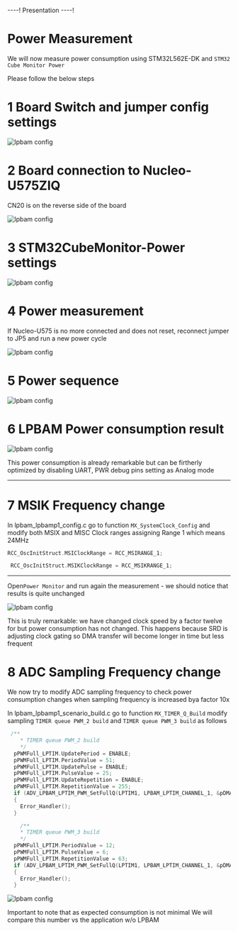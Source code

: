 ----! 
Presentation 
----!

# Power Measurement

We will now measure power consumption using STM32L562E-DK and `STM32 Cube Monitor Power`

Please follow the below steps

# 1 Board Switch and jumper config settings
![lpbam config](./img/0501.png)

# 2 Board connection to Nucleo-U575ZIQ
CN20 is on the reverse side of the board

![lpbam config](./img/0502.png)

# 3 STM32CubeMonitor-Power settings

![lpbam config](./img/0503.png)

# 4  Power measurement

<awarning>
If Nucleo-U575 is no more connected and does not reset, reconnect jumper to JP5 and run a new power cycle
</awarning>


![lpbam config](./img/0504.png)

# 5 Power sequence

![lpbam config](./img/0505.png)


# 6 LPBAM Power consumption result

![lpbam config](./img/0506.png)

<ainfo>
This power consumption is already remarkable but can be firtherly optimized by disabling UART, PWR debug pins setting as Analog mode
</ainfo>

---

# 7 MSIK Frequency change

 In lpbam_lpbamp1_config.c go to function `MX_SystemClock_Config` and modify both MSIX and MISC Clock ranges assigning Range 1 which means 24MHz

 ```c
RCC_OscInitStruct.MSIClockRange = RCC_MSIRANGE_1;

  RCC_OscInitStruct.MSIKClockRange = RCC_MSIKRANGE_1;
 ```

----

Open`Power Monitor` and run again the measurement - we should notice that results is quite unchanged

![lpbam config](./img/0507.png)


<ainfo>
This is truly remarkable: we have changed clock speed by a factor twelve for but power consumption has not changed.
This happens because SRD is adjusting clock gating so DMA transfer will become longer in time but less frequent
</ainfo>

# 8 ADC Sampling Frequency change

We now try to modify ADC sampling frequency to check power consumption changes when sampling frequency is increased bya  factor 10x

In lpbam_lpbamp1_scenario_build.c go to function `MX_TIMER_Q_Build` modify sampling  `TIMER queue PWM_2 build` and `TIMER queue PWM_3 build` as follows

```c
 /**
    * TIMER queue PWM_2 build
    */
  pPWMFull_LPTIM.UpdatePeriod = ENABLE;
  pPWMFull_LPTIM.PeriodValue = 51;
  pPWMFull_LPTIM.UpdatePulse = ENABLE;
  pPWMFull_LPTIM.PulseValue = 25;
  pPWMFull_LPTIM.UpdateRepetition = ENABLE;
  pPWMFull_LPTIM.RepetitionValue = 255;
  if (ADV_LPBAM_LPTIM_PWM_SetFullQ(LPTIM1, LPBAM_LPTIM_CHANNEL_1, &pDMAListInfo_LPTIM, &pPWMFull_LPTIM, &PWM_2_Desc, &TIMER_Q) != LPBAM_OK)
  {
    Error_Handler();
  }

    /**
    * TIMER queue PWM_3 build
    */
  pPWMFull_LPTIM.PeriodValue = 12;
  pPWMFull_LPTIM.PulseValue = 6;
  pPWMFull_LPTIM.RepetitionValue = 63;
  if (ADV_LPBAM_LPTIM_PWM_SetFullQ(LPTIM1, LPBAM_LPTIM_CHANNEL_1, &pDMAListInfo_LPTIM, &pPWMFull_LPTIM, &PWM_3_Desc, &TIMER_Q) != LPBAM_OK)
  {
    Error_Handler();
  }
```

![lpbam config](./img/0508.png)

<ainfo>
Important to note that as expected consumption is not minimal We will compare this number vs the application w/o LPBAM
</ainfo>
